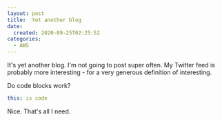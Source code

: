 ```yaml
---
layout: post
title:  Yet another blog
date:
  created: 2020-09-25T02:25:52
categories:
  - AWS
---
```


<!-- more -->

It's yet another blog. I'm not going to post super often. My Twitter feed is 
probably more interesting - for a very generous definition of interesting.

Do code blocks work?

```yaml
this: is code
```

Nice. That's all I need.
